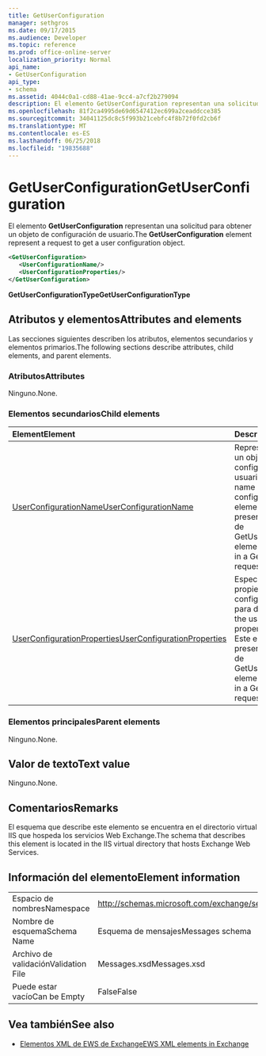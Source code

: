 ```yaml
---
title: GetUserConfiguration
manager: sethgros
ms.date: 09/17/2015
ms.audience: Developer
ms.topic: reference
ms.prod: office-online-server
localization_priority: Normal
api_name:
- GetUserConfiguration
api_type:
- schema
ms.assetid: 4044c0a1-cd88-41ae-9cc4-a7cf2b279094
description: El elemento GetUserConfiguration representan una solicitud para obtener un objeto de configuración de usuario.
ms.openlocfilehash: 81f2ca4995de69d6547412ec699a2ceaddcce385
ms.sourcegitcommit: 34041125dc8c5f993b21cebfc4f8b72f0fd2cb6f
ms.translationtype: MT
ms.contentlocale: es-ES
ms.lasthandoff: 06/25/2018
ms.locfileid: "19835688"
---
```

# <a name="getuserconfiguration"></a><span data-ttu-id="cbc96-103">GetUserConfiguration</span><span class="sxs-lookup"><span data-stu-id="cbc96-103">GetUserConfiguration</span></span>

<span data-ttu-id="cbc96-104">El elemento **GetUserConfiguration** representan una solicitud para obtener un objeto de configuración de usuario.</span><span class="sxs-lookup"><span data-stu-id="cbc96-104">The **GetUserConfiguration** element represent a request to get a user configuration object.</span></span> 
  
```XML
<GetUserConfiguration>
   <UserConfigurationName/>
   <UserConfigurationProperties/>
</GetUserConfiguration>
```

 <span data-ttu-id="cbc96-105">**GetUserConfigurationType**</span><span class="sxs-lookup"><span data-stu-id="cbc96-105">**GetUserConfigurationType**</span></span>
## <a name="attributes-and-elements"></a><span data-ttu-id="cbc96-106">Atributos y elementos</span><span class="sxs-lookup"><span data-stu-id="cbc96-106">Attributes and elements</span></span>

<span data-ttu-id="cbc96-107">Las secciones siguientes describen los atributos, elementos secundarios y elementos primarios.</span><span class="sxs-lookup"><span data-stu-id="cbc96-107">The following sections describe attributes, child elements, and parent elements.</span></span>
  
### <a name="attributes"></a><span data-ttu-id="cbc96-108">Atributos</span><span class="sxs-lookup"><span data-stu-id="cbc96-108">Attributes</span></span>

<span data-ttu-id="cbc96-109">Ninguno.</span><span class="sxs-lookup"><span data-stu-id="cbc96-109">None.</span></span>
  
### <a name="child-elements"></a><span data-ttu-id="cbc96-110">Elementos secundarios</span><span class="sxs-lookup"><span data-stu-id="cbc96-110">Child elements</span></span>

|<span data-ttu-id="cbc96-111">**Element**</span><span class="sxs-lookup"><span data-stu-id="cbc96-111">**Element**</span></span>|<span data-ttu-id="cbc96-112">**Descripción**</span><span class="sxs-lookup"><span data-stu-id="cbc96-112">**Description**</span></span>|
|:-----|:-----|
|[<span data-ttu-id="cbc96-113">UserConfigurationName</span><span class="sxs-lookup"><span data-stu-id="cbc96-113">UserConfigurationName</span></span>](userconfigurationname.md) <br/> |<span data-ttu-id="cbc96-114">Representa el nombre de un objeto de configuración de usuario.</span><span class="sxs-lookup"><span data-stu-id="cbc96-114">Represents the name of a user configuration object.</span></span> <span data-ttu-id="cbc96-115">Este elemento debe estar presente en una solicitud de GetUserConfiguration.</span><span class="sxs-lookup"><span data-stu-id="cbc96-115">This element must be present in a GetUserConfiguration request.</span></span>  <br/> |
|[<span data-ttu-id="cbc96-116">UserConfigurationProperties</span><span class="sxs-lookup"><span data-stu-id="cbc96-116">UserConfigurationProperties</span></span>](userconfigurationproperties.md) <br/> |<span data-ttu-id="cbc96-117">Especifica los tipos de propiedad de configuración de usuario para devolver.</span><span class="sxs-lookup"><span data-stu-id="cbc96-117">Specifies the user configuration property types to return.</span></span> <span data-ttu-id="cbc96-118">Este elemento debe estar presente en una solicitud de GetUserConfiguration.</span><span class="sxs-lookup"><span data-stu-id="cbc96-118">This element must be present in a GetUserConfiguration request.</span></span>  <br/> |
   
### <a name="parent-elements"></a><span data-ttu-id="cbc96-119">Elementos principales</span><span class="sxs-lookup"><span data-stu-id="cbc96-119">Parent elements</span></span>

<span data-ttu-id="cbc96-120">Ninguno.</span><span class="sxs-lookup"><span data-stu-id="cbc96-120">None.</span></span>
  
## <a name="text-value"></a><span data-ttu-id="cbc96-121">Valor de texto</span><span class="sxs-lookup"><span data-stu-id="cbc96-121">Text value</span></span>

<span data-ttu-id="cbc96-122">Ninguno.</span><span class="sxs-lookup"><span data-stu-id="cbc96-122">None.</span></span>
  
## <a name="remarks"></a><span data-ttu-id="cbc96-123">Comentarios</span><span class="sxs-lookup"><span data-stu-id="cbc96-123">Remarks</span></span>

<span data-ttu-id="cbc96-124">El esquema que describe este elemento se encuentra en el directorio virtual IIS que hospeda los servicios Web Exchange.</span><span class="sxs-lookup"><span data-stu-id="cbc96-124">The schema that describes this element is located in the IIS virtual directory that hosts Exchange Web Services.</span></span>
  
## <a name="element-information"></a><span data-ttu-id="cbc96-125">Información del elemento</span><span class="sxs-lookup"><span data-stu-id="cbc96-125">Element information</span></span>

|||
|:-----|:-----|
|<span data-ttu-id="cbc96-126">Espacio de nombres</span><span class="sxs-lookup"><span data-stu-id="cbc96-126">Namespace</span></span>  <br/> |http://schemas.microsoft.com/exchange/services/2006/messages  <br/> |
|<span data-ttu-id="cbc96-127">Nombre de esquema</span><span class="sxs-lookup"><span data-stu-id="cbc96-127">Schema Name</span></span>  <br/> |<span data-ttu-id="cbc96-128">Esquema de mensajes</span><span class="sxs-lookup"><span data-stu-id="cbc96-128">Messages schema</span></span>  <br/> |
|<span data-ttu-id="cbc96-129">Archivo de validación</span><span class="sxs-lookup"><span data-stu-id="cbc96-129">Validation File</span></span>  <br/> |<span data-ttu-id="cbc96-130">Messages.xsd</span><span class="sxs-lookup"><span data-stu-id="cbc96-130">Messages.xsd</span></span>  <br/> |
|<span data-ttu-id="cbc96-131">Puede estar vacío</span><span class="sxs-lookup"><span data-stu-id="cbc96-131">Can be Empty</span></span>  <br/> |<span data-ttu-id="cbc96-132">False</span><span class="sxs-lookup"><span data-stu-id="cbc96-132">False</span></span>  <br/> |
   
## <a name="see-also"></a><span data-ttu-id="cbc96-133">Vea también</span><span class="sxs-lookup"><span data-stu-id="cbc96-133">See also</span></span>



- [<span data-ttu-id="cbc96-134">Elementos XML de EWS de Exchange</span><span class="sxs-lookup"><span data-stu-id="cbc96-134">EWS XML elements in Exchange</span></span>](ews-xml-elements-in-exchange.md)

